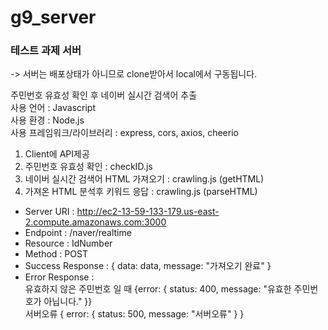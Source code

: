 # g9_server

### 테스트 과제 서버

-> 서버는 배포상태가 아니므로 clone받아서 local에서 구동됩니다.<br/>

주민번호 유효성 확인 후 네이버 실시간 검색어 추출<br/>
사용 언어 : Javascript<br/>
사용 환경 : Node.js<br/>
사용 프레임워크/라이브러리 : express, cors, axios, cheerio<br/>

1. Client에 API제공
2. 주민번호 유효성 확인 : checkID.js
3. 네이버 실시간 검색어 HTML 가져오기 : crawling.js (getHTML)
4. 가져온 HTML 분석후 키워드 응답 : crawling.js (parseHTML)

- Server URI : http://ec2-13-59-133-179.us-east-2.compute.amazonaws.com:3000
- Endpoint : /naver/realtime
- Resource : IdNumber
- Method : POST
- Success Response : { data: data, message: "가져오기 완료" }
- Error Response :<br/>유효하지 않은 주민번호 일 때 {error: { status: 400, message: "유효한 주민번호가 아닙니다." }}
  <br/>서버오류 { error: { status: 500, message: "서버오류" } }
